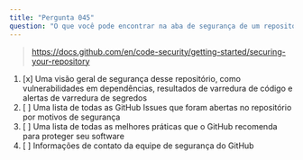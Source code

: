 ```yaml
---
title: "Pergunta 045"
question: "O que você pode encontrar na aba de segurança de um repositório?"
---
```



> https://docs.github.com/en/code-security/getting-started/securing-your-repository
1. [x] Uma visão geral de segurança desse repositório, como vulnerabilidades em dependências, resultados de varredura de código e alertas de varredura de segredos
1. [ ] Uma lista de todas as GitHub Issues que foram abertas no repositório por motivos de segurança
1. [ ] Uma lista de todas as melhores práticas que o GitHub recomenda para proteger seu software
1. [ ] Informações de contato da equipe de segurança do GitHub
